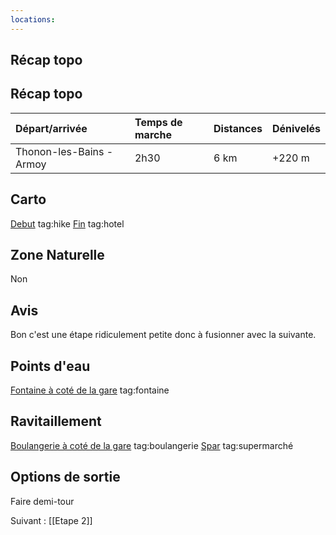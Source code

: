 ```yaml
---
locations: 
---
```

## Récap topo
## Récap topo

| Départ/arrivée           | Temps de marche | Distances | Dénivelés |
| :----------------------- | :-------------- | :-------- | :-------- |
| Thonon-les-Bains - Armoy | 2h30            | 6 km      | +220 m    |
## Carto
[Debut](geo:46.3731303,6.4779448) tag:hike
[Fin](geo:46.3479165,6.5195025) tag:hotel 
## Zone Naturelle
Non
## Avis
Bon c'est une étape ridiculement petite donc à fusionner avec la suivante.
## Points d'eau
[Fontaine à coté de la gare](geo:46.36728,6.481587) tag:fontaine
## Ravitaillement
[Boulangerie à coté de la gare](geo:46.36730043595247,6.483018920634549) tag:boulangerie
[Spar](geo:46.36307566003725,6.478905139665253) tag:supermarché
## Options de sortie
Faire demi-tour

Suivant : [[Etape 2]]